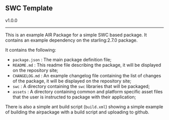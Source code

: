 ## SWC Template

v1.0.0

---

This is an example AIR Package for a simple SWC based package. It contains an example dependency on the starling:2.7.0 package.

It contains the following:

- `package.json` : The main package definition file;
- `README.md` : This readme file describing the package, it will be displayed on the repository site;
- `CHANGELOG.md` : An example changelog file containing the list of changes of the package, it will be displayed on the repository site;
- `swc` : A directory containing the `swc` libraries that will be packaged;
- `assets` : A directory containing common and platform specific asset files that the user is instructed to package with their application;

There is also a simple ant build script (`build.xml`) showing a simple example of building the airpackage with a build script and uploading to github.
